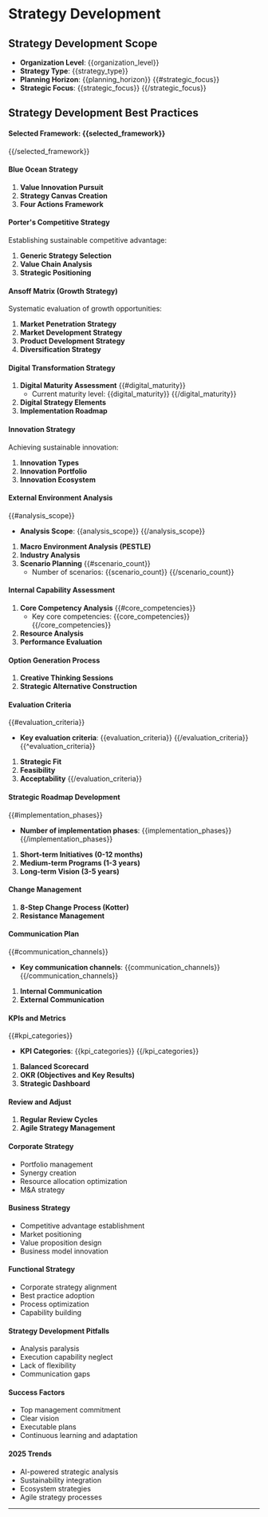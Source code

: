 # Strategy Development
## Strategy Development Scope
- **Organization Level**: {{organization_level}}
- **Strategy Type**: {{strategy_type}}
- **Planning Horizon**: {{planning_horizon}}
{{#strategic_focus}}
- **Strategic Focus**: {{strategic_focus}}
{{/strategic_focus}}
## Strategy Development Best Practices
#### Selected Framework: {{selected_framework}}
{{/selected_framework}}
#### Blue Ocean Strategy
1. **Value Innovation Pursuit**
2. **Strategy Canvas Creation**
3. **Four Actions Framework**
#### Porter's Competitive Strategy
Establishing sustainable competitive advantage:
1. **Generic Strategy Selection**
2. **Value Chain Analysis**
3. **Strategic Positioning**
#### Ansoff Matrix (Growth Strategy)
Systematic evaluation of growth opportunities:
1. **Market Penetration Strategy**
2. **Market Development Strategy**
3. **Product Development Strategy**
4. **Diversification Strategy**
#### Digital Transformation Strategy
1. **Digital Maturity Assessment**
   {{#digital_maturity}}
   - Current maturity level: {{digital_maturity}}
   {{/digital_maturity}}
2. **Digital Strategy Elements**
3. **Implementation Roadmap**
#### Innovation Strategy
Achieving sustainable innovation:
1. **Innovation Types**
2. **Innovation Portfolio**
3. **Innovation Ecosystem**
#### External Environment Analysis
{{#analysis_scope}}
- **Analysis Scope**: {{analysis_scope}}
{{/analysis_scope}}
1. **Macro Environment Analysis (PESTLE)**
2. **Industry Analysis**
3. **Scenario Planning**
   {{#scenario_count}}
   - Number of scenarios: {{scenario_count}}
   {{/scenario_count}}
#### Internal Capability Assessment
1. **Core Competency Analysis**
   {{#core_competencies}}
   - Key core competencies: {{core_competencies}}
   {{/core_competencies}}
2. **Resource Analysis**
3. **Performance Evaluation**
#### Option Generation Process
1. **Creative Thinking Sessions**
2. **Strategic Alternative Construction**
#### Evaluation Criteria
{{#evaluation_criteria}}
- **Key evaluation criteria**: {{evaluation_criteria}}
{{/evaluation_criteria}}
{{^evaluation_criteria}}
1. **Strategic Fit**
2. **Feasibility**
3. **Acceptability**
{{/evaluation_criteria}}
#### Strategic Roadmap Development
{{#implementation_phases}}
- **Number of implementation phases**: {{implementation_phases}}
{{/implementation_phases}}
1. **Short-term Initiatives (0-12 months)**
2. **Medium-term Programs (1-3 years)**
3. **Long-term Vision (3-5 years)**
#### Change Management
1. **8-Step Change Process (Kotter)**
2. **Resistance Management**
#### Communication Plan
{{#communication_channels}}
- **Key communication channels**: {{communication_channels}}
{{/communication_channels}}
1. **Internal Communication**
2. **External Communication**
#### KPIs and Metrics
{{#kpi_categories}}
- **KPI Categories**: {{kpi_categories}}
{{/kpi_categories}}
1. **Balanced Scorecard**
2. **OKR (Objectives and Key Results)**
3. **Strategic Dashboard**
#### Review and Adjust
1. **Regular Review Cycles**
2. **Agile Strategy Management**
#### Corporate Strategy
- Portfolio management
- Synergy creation
- Resource allocation optimization
- M&A strategy
#### Business Strategy
- Competitive advantage establishment
- Market positioning
- Value proposition design
- Business model innovation
#### Functional Strategy
- Corporate strategy alignment
- Best practice adoption
- Process optimization
- Capability building
#### Strategy Development Pitfalls
- Analysis paralysis
- Execution capability neglect
- Lack of flexibility
- Communication gaps
#### Success Factors
- Top management commitment
- Clear vision
- Executable plans
- Continuous learning and adaptation
#### 2025 Trends
- AI-powered strategic analysis
- Sustainability integration
- Ecosystem strategies
- Agile strategy processes
---